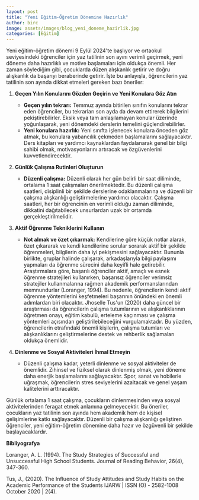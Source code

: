 ```yaml
---
layout: post
title: "Yeni Eğitim-Öğretim Dönemine Hazırlık"
author: birc
image: assets/images/blog_yeni_doneme_hazirlik.jpg
categories: [Eğitim]
---
```


Yeni eğitim-öğretim dönemi 9 Eylül 2024'te başlıyor ve ortaokul seviyesindeki öğrenciler için yaz tatilinin son ayını verimli geçirmek, yeni döneme daha hazırlıklı ve motive başlamaları için oldukça önemli. Her zaman söylediğim gibi, çocuklarda düzen alışkanlık getirir ve doğru alışkanlık da başarıyı beraberinde getirir. İşte bu anlayışla, öğrencilerin yaz tatilinin son ayında dikkat etmeleri gereken bazı öneriler:

1. **Geçen Yılın Konularını Gözden Geçirin ve Yeni Konulara Göz Atın**

   * **Geçen yılın tekrarı:** Temmuz ayında bitirilen sınıfın konularını tekrar eden öğrenciler, bu tekrarları son ayda da devam ettirerek bilgilerini pekiştirebilirler. Eksik veya tam anlaşılamayan konular üzerinde yoğunlaşarak, yeni dönemdeki derslerin temelini güçlendirebilirler.  
   * **Yeni konulara hazırlık:** Yeni sınıfta işlenecek konulara önceden göz atmak, bu konulara yabancılık çekmeden başlamalarını sağlayacaktır. Ders kitapları ve yardımcı kaynaklardan faydalanarak genel bir bilgi sahibi olmak, motivasyonlarını artıracak ve özgüvenlerini kuvvetlendirecektir.

2. **Günlük Çalışma Rutinleri Oluşturun**

   * **Düzenli çalışma:** Düzenli olarak her gün belirli bir saat diliminde, ortalama 1 saat çalışmaları önerilmektedir. Bu düzenli çalışma saatleri, disiplinli bir şekilde derslerine odaklanmalarına ve düzenli bir çalışma alışkanlığı geliştirmelerine yardımcı olacaktır. Çalışma saatleri, her bir öğrencinin en verimli olduğu zaman diliminde, dikkatini dağıtabilecek unsurlardan uzak bir ortamda gerçekleştirilmelidir.

3. **Aktif Öğrenme Tekniklerini Kullanın**

   * **Not almak ve özet çıkarmak:** Kendilerine göre küçük notlar alarak, özet çıkararak ve kendi kendilerine sorular sorarak aktif bir şekilde öğrenmeleri, bilgilerin daha iyi pekişmesini sağlayacaktır. Bununla birlikte, gruplar halinde çalışarak, arkadaşlarıyla bilgi paylaşımı yapmaları da öğrenme sürecini daha keyifli hale getirebilir. Araştırmalara göre, başarılı öğrenciler aktif, amaçlı ve esnek öğrenme stratejileri kullanırken, başarısız öğrenciler verimsiz stratejiler kullanmalarına rağmen akademik performanslarından memnundurlar (Loranger, 1994). Bu nedenle, öğrencilerin kendi aktif öğrenme yöntemlerini keşfetmeleri başarının önündeki en önemli adımlardan biri olacaktır. Jhoselle Tus'un (2020) daha güncel bir araştırması da öğrencilerin çalışma tutumlarının ve alışkanlıklarının öğretmen onayı, eğitim kabulü, erteleme kaçınması ve çalışma yöntemleri açısından geliştirilebileceğini vurgulamaktadır. Bu yüzden, öğrencilerin etrafındaki önemli kişilerin, çalışma tutumları ve alışkanlıklarını geliştirmelerine destek ve rehberlik sağlamaları oldukça önemlidir.

4. **Dinlenme ve Sosyal Aktiviteleri İhmal Etmeyin**

   * Düzenli çalışma kadar, yeterli dinlenme ve sosyal aktiviteler de önemlidir. Zihinsel ve fiziksel olarak dinlenmiş olmak, yeni döneme daha enerjik başlamalarını sağlayacaktır. Spor, sanat ve hobilerle uğraşmak, öğrencilerin stres seviyelerini azaltacak ve genel yaşam kalitelerini arttıracaktır. 

Günlük ortalama 1 saat çalışma, çocukların dinlenmesinden veya sosyal aktivitelerinden feragat etmek anlamına gelmeyecektir. Bu öneriler, çocukların yaz tatilinin son ayında hem akademik hem de kişisel gelişimlerine katkı sağlayacaktır. Düzenli bir çalışma alışkanlığı geliştiren öğrenciler, yeni eğitim-öğretim dönemine daha hazır ve özgüvenli bir şekilde başlayacaklardır.


**Bibliyografya**

Loranger, A. L. (1994). The Study Strategies of Successful and Unsuccessful High School Students. Journal of Reading Behavior, 26(4), 347-360. 

Tus, J., (2020). The Influence of Study Attitudes and Study Habits on the Academic Performance of the Students IJARW \| ISSN (O) - 2582-1008 October 2020 \| 2(4).